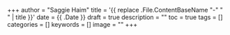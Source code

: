 +++
author = "Saggie Haim"
title = '{{ replace .File.ContentBaseName "-" " " | title }}'
date = {{ .Date }}
draft = true
description = ""
toc = true
tags = []
categories = []
keywords = []
image = ""
+++


